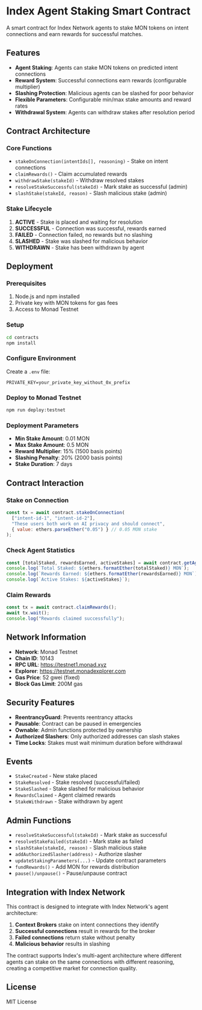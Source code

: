 # Index Agent Staking Smart Contract

A smart contract for Index Network agents to stake MON tokens on intent connections and earn rewards for successful matches.

## Features

- **Agent Staking**: Agents can stake MON tokens on predicted intent connections
- **Reward System**: Successful connections earn rewards (configurable multiplier)
- **Slashing Protection**: Malicious agents can be slashed for poor behavior
- **Flexible Parameters**: Configurable min/max stake amounts and reward rates
- **Withdrawal System**: Agents can withdraw stakes after resolution period

## Contract Architecture

### Core Functions

- `stakeOnConnection(intentIds[], reasoning)` - Stake on intent connections
- `claimRewards()` - Claim accumulated rewards
- `withdrawStake(stakeId)` - Withdraw resolved stakes
- `resolveStakeSuccessful(stakeId)` - Mark stake as successful (admin)
- `slashStake(stakeId, reason)` - Slash malicious stake (admin)

### Stake Lifecycle

1. **ACTIVE** - Stake is placed and waiting for resolution
2. **SUCCESSFUL** - Connection was successful, rewards earned
3. **FAILED** - Connection failed, no rewards but no slashing
4. **SLASHED** - Stake was slashed for malicious behavior
5. **WITHDRAWN** - Stake has been withdrawn by agent

## Deployment

### Prerequisites

1. Node.js and npm installed
2. Private key with MON tokens for gas fees
3. Access to Monad Testnet

### Setup

```bash
cd contracts
npm install
```

### Configure Environment

Create a `.env` file:
```
PRIVATE_KEY=your_private_key_without_0x_prefix
```

### Deploy to Monad Testnet

```bash
npm run deploy:testnet
```

### Deployment Parameters

- **Min Stake Amount**: 0.01 MON
- **Max Stake Amount**: 0.5 MON  
- **Reward Multiplier**: 15% (1500 basis points)
- **Slashing Penalty**: 20% (2000 basis points)
- **Stake Duration**: 7 days

## Contract Interaction

### Stake on Connection

```javascript
const tx = await contract.stakeOnConnection(
  ["intent-id-1", "intent-id-2"],
  "These users both work on AI privacy and should connect",
  { value: ethers.parseEther("0.05") } // 0.05 MON stake
);
```

### Check Agent Statistics

```javascript
const [totalStaked, rewardsEarned, activeStakes] = await contract.getAgentStats(agentAddress);
console.log(`Total Staked: ${ethers.formatEther(totalStaked)} MON`);
console.log(`Rewards Earned: ${ethers.formatEther(rewardsEarned)} MON`);
console.log(`Active Stakes: ${activeStakes}`);
```

### Claim Rewards

```javascript
const tx = await contract.claimRewards();
await tx.wait();
console.log("Rewards claimed successfully");
```

## Network Information

- **Network**: Monad Testnet
- **Chain ID**: 10143
- **RPC URL**: https://testnet1.monad.xyz
- **Explorer**: https://testnet.monadexplorer.com
- **Gas Price**: 52 gwei (fixed)
- **Block Gas Limit**: 200M gas

## Security Features

- **ReentrancyGuard**: Prevents reentrancy attacks
- **Pausable**: Contract can be paused in emergencies  
- **Ownable**: Admin functions protected by ownership
- **Authorized Slashers**: Only authorized addresses can slash stakes
- **Time Locks**: Stakes must wait minimum duration before withdrawal

## Events

- `StakeCreated` - New stake placed
- `StakeResolved` - Stake resolved (successful/failed)
- `StakeSlashed` - Stake slashed for malicious behavior
- `RewardsClaimed` - Agent claimed rewards
- `StakeWithdrawn` - Stake withdrawn by agent

## Admin Functions

- `resolveStakeSuccessful(stakeId)` - Mark stake as successful
- `resolveStakeFailed(stakeId)` - Mark stake as failed
- `slashStake(stakeId, reason)` - Slash malicious stake
- `addAuthorizedSlasher(address)` - Authorize slasher
- `updateStakingParameters(...)` - Update contract parameters
- `fundRewards()` - Add MON for rewards distribution
- `pause()/unpause()` - Pause/unpause contract

## Integration with Index Network

This contract is designed to integrate with Index Network's agent architecture:

1. **Context Brokers** stake on intent connections they identify
2. **Successful connections** result in rewards for the broker
3. **Failed connections** return stake without penalty
4. **Malicious behavior** results in slashing

The contract supports Index's multi-agent architecture where different agents can stake on the same connections with different reasoning, creating a competitive market for connection quality.

## License

MIT License
